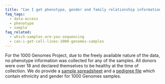 ```yaml
---
title: "Can I get phenotype, gender and family relationship information for the 1000 Genomes samples?"
faq_tags:
  - data-access
  - phenotype
  - sample
faq_related:
  - which-samples-are-you-sequencing
  - can-i-get-cell-lines-1000-genomes-samples
---
```

                    
For the 1000 Genomes Project, due to the freely available nature of the data, no phenotype information was collected for any of the samples. All donors were over 18 and declared themselves to be healthy at the time of collection. We do provide a [sample spreadsheet](ftp://ftp.1000genomes.ebi.ac.uk/vol1/ftp/technical/working/20130606_sample_info/20130606_sample_info.xlsx) and a [pedigree file](ftp://ftp.1000genomes.ebi.ac.uk/vol1/ftp/technical/working/20130606_sample_info/20130606_g1k.ped) which contain ethnicity and gender for 1000 Genomes samples.
